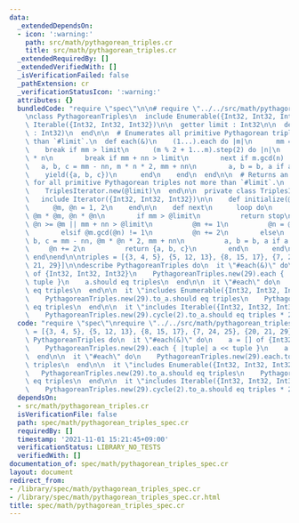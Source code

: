 ```yaml
---
data:
  _extendedDependsOn:
  - icon: ':warning:'
    path: src/math/pythagorean_triples.cr
    title: src/math/pythagorean_triples.cr
  _extendedRequiredBy: []
  _extendedVerifiedWith: []
  _isVerificationFailed: false
  _pathExtension: cr
  _verificationStatusIcon: ':warning:'
  attributes: {}
  bundledCode: "require \"spec\"\n\n# require \"../../src/math/pythagorean_triples\"\
    \nclass PythagoreanTriples\n  include Enumerable({Int32, Int32, Int32})\n  include\
    \ Iterable({Int32, Int32, Int32})\n\n  getter limit : Int32\n\n  def initialize(@limit\
    \ : Int32)\n  end\n\n  # Enumerates all primitive Pythagorean triples not more\
    \ than `#limit`.\n  def each(&)\n    (1...).each do |m|\n      mm = m * m\n  \
    \    break if mm > limit\n      (m % 2 + 1...m).step(2) do |n|\n        nn = n\
    \ * n\n        break if mm + nn > limit\n        next if m.gcd(n) != 1\n     \
    \   a, b, c = mm - nn, m * n * 2, mm + nn\n        a, b = b, a if a > b\n    \
    \    yield({a, b, c})\n      end\n    end\n  end\n\n  # Returns an `Iterator`\
    \ for all primitive Pythagorean triples not more than `#limit`.\n  def each\n\
    \    TriplesIterator.new(@limit)\n  end\n\n  private class TriplesIterator\n \
    \   include Iterator({Int32, Int32, Int32})\n\n    def initialize(@limit : Int32)\n\
    \      @m, @n = 1, 2\n    end\n\n    def next\n      loop do\n        mm, nn =\
    \ @m * @m, @n * @n\n        if mm > @limit\n          return stop\n        elsif\
    \ @n >= @m || mm + nn > @limit\n          @m += 1\n          @n = @m % 2 + 1\n\
    \        elsif @m.gcd(@n) != 1\n          @n += 2\n        else\n          a,\
    \ b, c = mm - nn, @m * @n * 2, mm + nn\n          a, b = b, a if a > b\n     \
    \     @n += 2\n          return {a, b, c}\n        end\n      end\n    end\n \
    \ end\nend\n\ntriples = [{3, 4, 5}, {5, 12, 13}, {8, 15, 17}, {7, 24, 25}, {20,\
    \ 21, 29}]\n\ndescribe PythagoreanTriples do\n  it \"#each(&)\" do\n    a = []\
    \ of {Int32, Int32, Int32}\n    PythagoreanTriples.new(29).each { |tuple| a <<\
    \ tuple }\n    a.should eq triples\n  end\n\n  it \"#each\" do\n    PythagoreanTriples.new(29).each.to_a.should\
    \ eq triples\n  end\n\n  it \"includes Enumerable({Int32, Int32, Int32})\" do\n\
    \    PythagoreanTriples.new(29).to_a.should eq triples\n    PythagoreanTriples.new(30).to_a.should\
    \ eq triples\n  end\n\n  it \"includes Iterable({Int32, Int32, Int32})\" do\n\
    \    PythagoreanTriples.new(29).cycle(2).to_a.should eq triples * 2\n  end\nend\n"
  code: "require \"spec\"\nrequire \"../../src/math/pythagorean_triples\"\n\ntriples\
    \ = [{3, 4, 5}, {5, 12, 13}, {8, 15, 17}, {7, 24, 25}, {20, 21, 29}]\n\ndescribe\
    \ PythagoreanTriples do\n  it \"#each(&)\" do\n    a = [] of {Int32, Int32, Int32}\n\
    \    PythagoreanTriples.new(29).each { |tuple| a << tuple }\n    a.should eq triples\n\
    \  end\n\n  it \"#each\" do\n    PythagoreanTriples.new(29).each.to_a.should eq\
    \ triples\n  end\n\n  it \"includes Enumerable({Int32, Int32, Int32})\" do\n \
    \   PythagoreanTriples.new(29).to_a.should eq triples\n    PythagoreanTriples.new(30).to_a.should\
    \ eq triples\n  end\n\n  it \"includes Iterable({Int32, Int32, Int32})\" do\n\
    \    PythagoreanTriples.new(29).cycle(2).to_a.should eq triples * 2\n  end\nend\n"
  dependsOn:
  - src/math/pythagorean_triples.cr
  isVerificationFile: false
  path: spec/math/pythagorean_triples_spec.cr
  requiredBy: []
  timestamp: '2021-11-01 15:21:45+09:00'
  verificationStatus: LIBRARY_NO_TESTS
  verifiedWith: []
documentation_of: spec/math/pythagorean_triples_spec.cr
layout: document
redirect_from:
- /library/spec/math/pythagorean_triples_spec.cr
- /library/spec/math/pythagorean_triples_spec.cr.html
title: spec/math/pythagorean_triples_spec.cr
---
```

